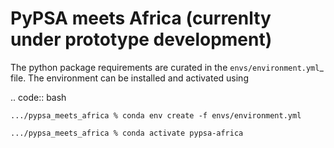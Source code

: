 # PyPSA meets Africa (currenlty under prototype development)


The python package requirements are curated in the `envs/environment.yml`_ file.
The environment can be installed and activated using

.. code:: bash

    .../pypsa_meets_africa % conda env create -f envs/environment.yml

    .../pypsa_meets_africa % conda activate pypsa-africa
